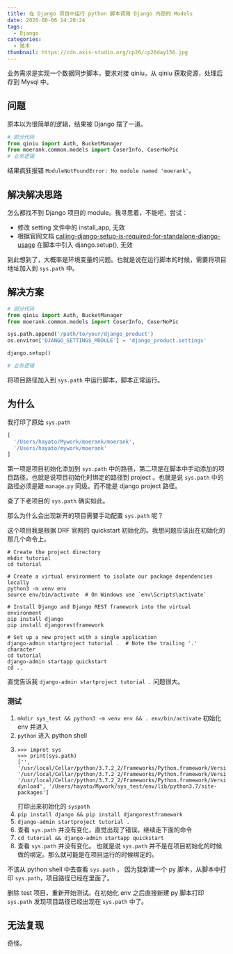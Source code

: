 ```yaml
---
title: 在 Django 项目中运行 python 脚本调用 Django 内部的 Models
date: 2020-08-06 14:20:24
tags:
  - Django
categories:
  - 技术
thumbnail: https://cdn.axis-studio.org/cp26/cp26day156.jpg
---
```


业务需求是实现一个数据同步脚本，要求对接 qiniu，从 qiniu 获取资源，处理后存到 Mysql 中。

## 问题

原本以为很简单的逻辑，结果被 Django 摆了一道。

```python
# 部分代码
from qiniu import Auth, BucketManager
from moerank.common.models import CoserInfo, CoserNoPic
# 业务逻辑
```

结果疯狂报错 `ModuleNotFoundError: No module named 'moerank'`。

## 解决解决思路

怎么都找不到 Django 项目的 module。我寻思着，不能吧，尝试：

- 修改 setting 文件中的 install_app, 无效
- 根据官网文档 [calling-django-setup-is-required-for-standalone-django-usage](https://docs.djangoproject.com/en/3.0/topics/settings/#calling-django-setup-is-required-for-standalone-django-usage) 在脚本中引入 django.setup(), 无效

到此想到了，大概率是环境变量的问题。也就是说在运行脚本的时候，需要将项目地址加入到 `sys.path` 中。

## 解决方案
```python
# 部分代码
from qiniu import Auth, BucketManager
from moerank.common.models import CoserInfo, CoserNoPic

sys.path.append('/path/to/your/django_product')
os.environ['DJANGO_SETTINGS_MODULE'] = 'django_product.settings'

django.setup()

# 业务逻辑
```
将项目路径加入到 `sys.path` 中运行脚本，脚本正常运行。

## 为什么

我打印了原始 `sys.path`

```python
[
  '/Users/hayato/Mywork/moerank/moerank',
  '/Users/hayato/mywork/moerank'
]
```

第一项是项目初始化添加到 `sys.path` 中的路径，第二项是在脚本中手动添加的项目路径。也就是说项目初始化时绑定的路径到 project 。也就是说 `sys.path` 中的路径必须是跟 `manage.py` 同级。而不能是 django project 路径。

查了下老项目的 `sys.path` 确实如此。

那么为什么会出现新开的项目需要手动配置 `sys.path` 呢？

这个项目我是根据 DRF 官网的 quickstart 初始化的。我想问题应该出在初始化的那几个命令上。

```shell
# Create the project directory
mkdir tutorial
cd tutorial

# Create a virtual environment to isolate our package dependencies locally
python3 -m venv env
source env/bin/activate  # On Windows use `env\Scripts\activate`

# Install Django and Django REST framework into the virtual environment
pip install django
pip install djangorestframework

# Set up a new project with a single application
django-admin startproject tutorial .  # Note the trailing '.' character
cd tutorial
django-admin startapp quickstart
cd ..
```

直觉告诉我 `django-admin startproject tutorial .` 问题很大。

### 测试

1. `mkdir sys_test && python3 -m venv env && . env/bin/activate` 初始化 env 并进入
2. `python` 进入 python shell
3. ```shell
   >>> improt sys
   >>> print(sys.path)
   ['', '/usr/local/Cellar/python/3.7.2_2/Frameworks/Python.framework/Versions/3.7/lib/python37.zip', '/usr/local/Cellar/python/3.7.2_2/Frameworks/Python.framework/Versions/3.7/lib/python3.7', '/usr/local/Cellar/python/3.7.2_2/Frameworks/Python.framework/Versions/3.7/lib/python3.7/lib-dynload', '/Users/hayato/Mywork/sys_test/env/lib/python3.7/site-packages']
   ```
   打印出来初始化的 `syspath`
4. `pip install django && pip install djangorestframework`
5. `django-admin startproject tutorial .`
6. 查看 `sys.path` 并没有变化，直觉出现了错误。继续走下面的命令
7. `cd tutorial &&
django-admin startapp quickstart`
8. 查看 `sys.path` 并没有变化。 也就是说 `sys.path` 并不是在项目初始化的时候做的绑定。那么就可能是在项目运行的时候绑定的。

不该从 python shell 中去查看 `sys.path` ， 因为我新建一个 py 脚本，从脚本中打印 `sys.path`，项目路径已经在里面了。

删除 test 项目，重新开始测试。在初始化 env 之后直接新建 py 脚本打印 `sys.path` 发现项目路径已经出现在 `sys.path` 中了。

## 无法复现

奇怪。
